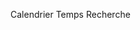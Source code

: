 <m-icon-button icon-name="calendar">Calendrier</m-icon-button>
<m-icon-button icon-name="clock">Temps</m-icon-button>
<m-icon-button icon-name="search">Recherche</m-icon-button>